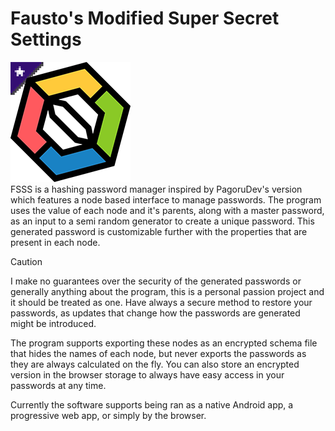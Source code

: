 # Fausto's Modified Super Secret Settings

![FSSS Logo](https://github.com/SoloFausto/FSSS-Svelte/blob/main/src/lib/img/favicon-192x192.png)<br/>
FSSS is a hashing password manager inspired by PagoruDev's version which features a node based interface to manage passwords. The program uses the value of each node and it's parents, along with a master password, as an input to a semi random generator to create a unique password. This generated password is customizable further with the properties that are present in each node.

> [!CAUTION]
> I make no guarantees over the security of the generated passwords or generally anything about the program, this is a personal passion project and it should be treated as one.
>  Have always a secure method to restore your passwords, as updates that change how the passwords are generated might be introduced.

The program supports exporting these nodes as an encrypted schema file that hides the names of each node, but never exports the passwords as they are always calculated on the fly. You can also store an encrypted version in the browser storage to always have easy access in your passwords at any time.

Currently the software supports being ran as a native Android app, a progressive web app, or simply by the browser.
